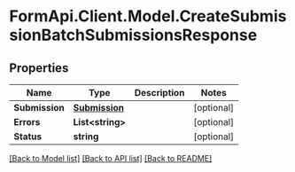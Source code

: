 # FormApi.Client.Model.CreateSubmissionBatchSubmissionsResponse
## Properties

Name | Type | Description | Notes
------------ | ------------- | ------------- | -------------
**Submission** | [**Submission**](Submission.md) |  | [optional] 
**Errors** | **List&lt;string&gt;** |  | [optional] 
**Status** | **string** |  | [optional] 

[[Back to Model list]](../README.md#documentation-for-models) [[Back to API list]](../README.md#documentation-for-api-endpoints) [[Back to README]](../README.md)


